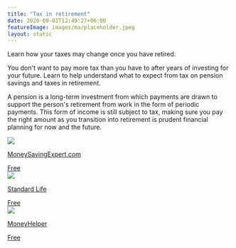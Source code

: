 ```yaml
---
title: "Tax in retirement"
date: 2020-09-01T12:49:27+06:00
featureImage: images/ma/placeholder.jpeg
layout: static
---
```


Learn how your taxes may change once you have retired.

You don't want to pay more tax than you have to after years of investing for your future. Learn to help understand what to expect from tax on pension savings and taxes in retirement.

A pension is a long-term investment from which payments are drawn to support the person's retirement from work in the form of periodic payments. This form of income is still subject to tax, making sure you pay the right amount as you transition into retirement is prudent financial planning for now and the future.

<a class="ma-link" href="https://www.moneysavingexpert.com/savings/discount-pensions/"><div class="ma-card ma-card-Wealth"><div class="ma-icon"><img src ="/images/Icon-check - wealth - opacity.svg"/></div><div class="ma-name"><p>MoneySavingExpert.com</p></div><div class="ma-paid-text"><span>Free</span></div></div></a><a class="ma-link" href="https://www.standardlife.co.uk/retirement/guides/tax-pension"><div class="ma-card ma-card-Wealth"><div class="ma-icon"><img src ="/images/Icon-check - wealth - opacity.svg"/></div><div class="ma-name"><p>Standard Life</p></div><div class="ma-paid-text"><span>Free</span></div></div></a><a class="ma-link" href="https://www.moneyhelper.org.uk/en/pensions-and-retirement/tax-and-pensions/a-guide-to-tax-in-retirement"><div class="ma-card ma-card-Wealth"><div class="ma-icon"><img src ="/images/Icon-check - wealth - opacity.svg"/></div><div class="ma-name"><p>MoneyHelper</p></div><div class="ma-paid-text"><span>Free</span></div></div></a>  

<br/><br/>






